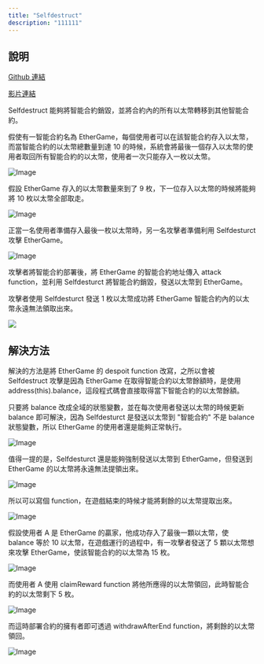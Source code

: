 ```yaml
---
title: "Selfdestruct"
description: "111111"
---
```


## 說明

[Github 連結](https://github.com/WeiYun0912/SmartContracts/tree/main/Hack/Selfdestruct)

[影片連結](https://www.youtube.com/watch?v=iAYbLLM7AzQ&feature=youtu.be)

Selfdestruct 能夠將智能合約銷毀，並將合約內的所有以太幣轉移到其他智能合約。

假使有一智能合約名為 EtherGame，每個使用者可以在該智能合約存入以太幣，而當智能合約的以太幣總數量到達 10 的時候，系統會將最後一個存入以太幣的使用者取回所有智能合約的以太幣，使用者一次只能存入一枚以太幣。

![Image](https://i.imgur.com/lmlQydS.png)

假設 EtherGame 存入的以太幣數量來到了 9 枚，下一位存入以太幣的時候將能夠將 10 枚以太幣全部取走。

![Image](https://i.imgur.com/D2vuwLf.png)

正當一名使用者準備存入最後一枚以太幣時，另一名攻擊者準備利用 Selfdesturct 攻擊 EtherGame。

![Image](https://i.imgur.com/bnavUvh.png)

攻擊者將智能合約部署後，將 EtherGame 的智能合約地址傳入 attack function，並利用 Selfdesturct 將智能合約銷毀，發送以太幣到 EtherGame。

攻擊者使用 Selfdesturct 發送 1 枚以太幣成功將 EtherGame 智能合約內的以太幣永遠無法領取出來。

![](https://i.imgur.com/8cUxNVD.png)

## 解決方法

解決的方法是將 EtherGame 的 despoit function 改寫，之所以會被 Selfdestruct 攻擊是因為 EtherGame 在取得智能合約以太幣餘額時，是使用 address(this).balance，這段程式碼會直接取得當下智能合約的以太幣餘額。

只要將 balance 改成全域的狀態變數，並在每次使用者發送以太幣的時候更新 balance 即可解決，因為 Selfdesturct 是發送以太幣到 "智能合約" 不是 balance 狀態變數，所以 EtherGame 的使用者還是能夠正常執行。

![Image](https://i.imgur.com/F9k8kc8.png)

值得一提的是，Selfdesturct 還是能夠強制發送以太幣到 EtherGame，但發送到 EtherGame 的以太幣將永遠無法提領出來。

![Image](https://i.imgur.com/73rYFFa.png)

所以可以寫個 function，在遊戲結束的時候才能將剩餘的以太幣提取出來。

![Image](https://i.imgur.com/K0NodZy.png)

假設使用者 A 是 EtherGame 的贏家，他成功存入了最後一顆以太幣，使 balance 等於 10 以太幣，在遊戲運行的過程中，有一攻擊者發送了 5 顆以太幣想來攻擊 EtherGame，使該智能合約的以太幣為 15 枚。

![Image](https://i.imgur.com/chQ1ZDz.png)

而使用者 A 使用 claimReward function 將他所應得的以太幣領回，此時智能合約的以太幣剩下 5 枚。

![Image](https://i.imgur.com/BbW9x8L.png)

而這時部署合約的擁有者即可透過 withdrawAfterEnd function，將剩餘的以太幣領回。

![Image](https://i.imgur.com/wXSIiHN.png)
